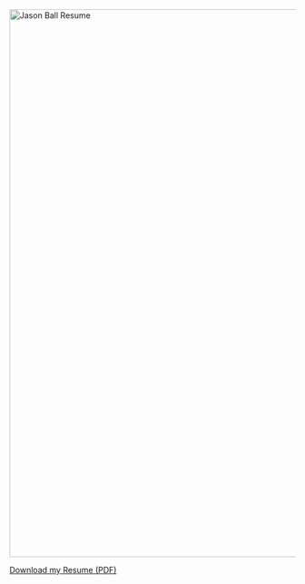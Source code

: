 <a href="https://raw.githubusercontent.com/jason-ball/jason-ball/master/Jason%20Ball%20Resume.pdf" target="_blank">
  <img width="965" alt="Jason Ball Resume" src="https://user-images.githubusercontent.com/30378653/140435481-e0ae40cf-e33c-4baa-a3f3-74a92fe4f405.png">
</a>

[Download my Resume (PDF)](https://raw.githubusercontent.com/jason-ball/jason-ball/master/Jason%20Ball%20Resume.pdf)
